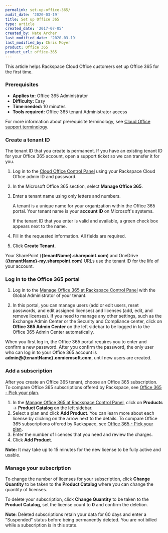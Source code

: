 ```yaml
---
permalink: set-up-office-365/
audit_date: '2020-03-19'
title: Set up Office 365
type: article
created_date: '2017-07-05'
created_by: Nate Archer
last_modified_date: '2020-03-19'
last_modified_by: Chris Moyer
product: Office 365
product_url: office-365
---
```


This article helps Rackspace Cloud Office customers set up Office 365 for the first time.

### Prerequisites

- **Applies to:** Office 365 Administrator
- **Difficulty:** Easy
- **Time needed:** 10 minutes
- **Tools required:**  Office 365 tenant Administrator access

For more information about prerequisite terminology, see [Cloud Office support terminology](/support/how-to/cloud-office-support-terminology/).


### Create a tenant ID

The tenant ID that you create is permanent. If you have an existing tenant ID for your Office 365 account, open a support ticket so we can transfer it for you.

1. Log in to the [Cloud Office Control Panel](https://cp.rackspace.com/) using your Rackspace Cloud Office admin ID and password.
2. In the Microsoft Office 365 section, select **Manage Office 365**.
3. Enter a tenant name using only letters and numbers.

   A tenant is a unique name for your organization within the Office 365 portal. Your tenant name is your **account ID** on Microsoft's systems.

   If the tenant ID that you enter is valid and available, a green check box appears next to the name.

4. Fill in the requested information. All fields are required.
5. Click **Create Tenant**.

Your SharePoint (**{tenantName}.sharepoint.com**) and OneDrive (**{tenantName}-my.sharepoint.com**) URLs use the tenant ID for the life of your account.

### Log in to the Office 365 portal

1. Log in to the [Manage Office 365 at Rackspace Control Panel](https://office365.cp.rackspace.com) with the Global Administrator of your tenant.

2. In this portal, you can manage users (add or edit users, reset passwords, and edit assigned licenses) and licenses (add, edit, and remove licenses). If you need to manage any other settings, such as the Exchange Admin Center or the Security and Compliance center, click on **Office 365 Admin Center** on the left sidebar to be logged in to the Office 365 Admin Center automatically.

When you first log in, the Office 365 portal requires you to enter and confirm a new password. After you confirm the password, the only user who can log in to your Office 365 account is **admin@{tenantName}.onmicrosoft.com**, until new users are created.

### Add a subscription

After you create an Office 365 tenant, choose an Office 365 subscription. To compare Office 365 subscriptions offered by Rackspace, see [Office 365 - Pick your plan](https://www.rackspace.com/office-365/pick-your-plan).

1. In the [Manage Office 365 at Rackspace Control Panel](https://office365.cp.rackspace.com), click on **Products** -> **Product Catalog** on the left sidebar.
2. Select a plan and click **Add Product**. You can learn more about each license by clicking on the arrow next to the details. To compare Office 365 subscriptions offered by Rackspace, see [Office 365 - Pick your plan](https://www.rackspace.com/office-365/pick-your-plan).
3. Enter the number of licenses that you need and review the charges.
4. Click **Add Product**.

**Note:** It may take up to 15 minutes for the new license to be fully active and usable.

### Manage your subscription

To change the number of licenses for your subscription, click **Change Quantity** to be taken to the **Product Catalog** where you can change the quantity of licenses.

To delete your subscription, click **Change Quantity** to be taken to the **Product Catalog**, set the license count to **0** and confirm the deletion.

**Note**: Deleted subscriptions retain your data for 60 days and enter a "Suspended" status before being permanently deleted. You are not billed while a subscription is in this state.
